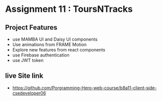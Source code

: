 

# Assignment 11 : ToursNTracks

## Project  Features

- use MAMBA UI and Daisy UI components
- Use animations from FRAME Motion
- Explore new features from react components
- use Firebase authentication
- use JWT token 


## live Site link
- https://github.com/Porgramming-Hero-web-course/b8a11-client-side-csedeveloper06

